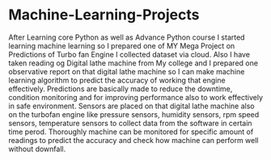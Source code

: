 # Machine-Learning-Projects

After Learning core Python as well as Advance Python course I started learning machine learning so I prepared one of MY Mega Project on Predictions of Turbo fan Engine I collected dataset via cloud. Also I have taken reading og Digital lathe machine from My college and I prepared one observative report on that digital lathe machine so I can make machine learning algorithm to predict the accuracy of working that engine effectively. Predictions are basically made to reduce the downtime, condition monitoring and for improving performance also to work effectively in safe environment. Sensors are placed on that digital lathe machine also on the turbofan engine like pressure sensors, humidity sensors, rpm speed sensors, temperature sensors to collect data from the software in certain time perod. Thoroughly machine can be monitored for specific amount of readings to predict the accuracy and check how machine can perform well without downfall.
